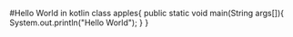 #Hello World in kotlin
class apples{
public static void main(String args[]){
System.out.println("Hello World");
}
}
